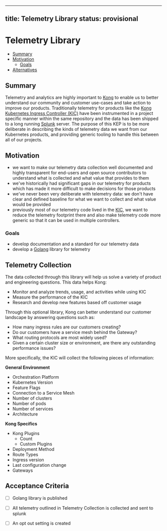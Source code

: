 
---
title: Telemetry Library
status: provisional
---

# Telemetry Library

<!-- toc -->
- [Summary](#summary)
- [Motivation](#motivation)
  - [Goals](#goals)
- [Alternatives](#alternatives)
<!-- /toc -->

## Summary

Telemetry and analytics are highly important to [Kong][kong] to enable us to
better understand our community and customer use-cases and take action to
improve our products. Traditionally telemetry for products like the [Kong
Kubernetes Ingress Controller (KIC)][kic] have been instrumented in a project
specific manner within the same repository and the data has been shipped to a
long running [Splunk][splunk] server. The purpose of this KEP is to be more
deliberate in describing the kinds of telemetry data we want from our
Kubernetes products, and providing generic tooling to handle this between all
of our projects.

[kong]:https://konghq.com
[kic]:https://github.com/kong/kubernetes-ingress-controller
[splunk]:https://github.com/splunk

## Motivation

- we want to make our telemetry data collection well documented and highly
  transparent for end-users and open source contributors to understand what is
  collected and what value that provides to them
- we've historically had significant gaps in our telemetry for products which
  has made it more difficult to make decisions for those products
- we've never been very deliberate with telemetry data: we don't have clear and
  defined baseline for what we want to collect and what value would be provided
- previously most of our telemetry code lived in the [KIC][kic], we want to
  reduce the telemetry footprint there and also make telemetry code more generic
  so that it can be used in multiple controllers.

[kic]:https://github.com/kong/kubernetes-ingress-controller

### Goals

- develop documentation and a standard for our telemetry data
- develop a [Golang][go] library for telemetry

[go]:https://go.dev

## Telemetry Collection

The data collected through this library will help us solve a variety of product and engineering questions. This data helps Kong:

 - Monitor and analyze trends, usage, and activities while using KIC
 - Measure the performance of the KIC
 - Research and develop new features based off customer usage

Through this optional library, Kong can better understand our customer landscape by answering questions such as:

 - How many ingress rules are our customers creating?
 - Do our customers have a service mesh behind the Gateway?
 - What routing protocols are most widely used?
 - Given a certain cluster size or environment, are there any outstanding performance issues?

More specifically, the KIC will collect the following pieces of information:
 
 
**General Environment**
 - Orchestration Platform
 - Kubernetes Version
 - Feature Flags
 - Connection to a Service Mesh
 - Number of clusters
 - Number of pods
 - Number of services
 - Architecture
 
 **Kong Specifics**
 
 - Kong Plugins
	 - Count
	 - Custom Plugins
 - Deployment Method
 - Route Types
 - Ingress version
 - Last configuration change
 - Gateways

 ## Acceptance Criteria
 

 - [ ] Golang library is published
 - [ ] All telemetry outlined in Telemetry Collection is collected and sent to splunk
 - [ ] An opt out setting is created

 
